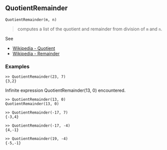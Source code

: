## QuotientRemainder

```
QuotientRemainder(m, n)
```

> computes a list of the quotient and remainder from division of `m` and `n`.

See 
* [Wikipedia - Quotient](https://en.wikipedia.org/wiki/Quotient)
* [Wikipedia - Remainder](https://en.wikipedia.org/wiki/Remainder)

### Examples

```
>> QuotientRemainder(23, 7)
{3,2}
```
 
Infinite expression QuotientRemainder(13, 0) encountered.

```
>> QuotientRemainder(13, 0)
QuotientRemainder(13, 0)

>> QuotientRemainder(-17, 7)
{-3,4}
 
>> QuotientRemainder(-17, -4)
{4,-1}
 
>> QuotientRemainder(19, -4)
{-5,-1}
```
